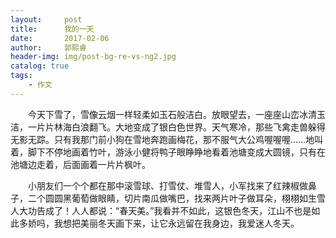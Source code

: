 ```yaml
---
layout:     post
title:      我的一天
date:       2017-02-06
author:     郭熙睿
header-img: img/post-bg-re-vs-ng2.jpg
catalog: true
tags:
    - 作文
---
```

　　今天下雪了，雪像云烟一样轻柔如玉石般洁白。放眼望去，一座座山峦冰清玉洁，一片片林海白浪翻飞。大地变成了银白色世界。天气寒冷，那些飞禽走兽躲得无影无踪。只有我那门前小狗在雪地奔跑画梅花，那不服气大公鸡喔喔喔……地叫着，脚下不停地画着竹叶，游泳小健将鸭子眼睁睁地看着池塘变成大圆镜，只有在池塘边走着，后面画着一片片枫叶。

　　小朋友们一个个都在那中滚雪球、打雪仗、堆雪人，小军找来了红辣椒做鼻子，二个圆圆黑葡萄做眼睛，切片南瓜做嘴巴，找来两片叶子做耳朵，栩栩如生雪人大功告成了！人人都说：“春天美。”我看并不如此，这银色冬天，江山不也是如此多娇吗，我想把美丽冬天画下来，让它永远留在我身边，我爱迷人冬天。
